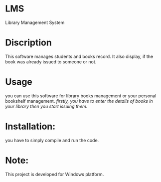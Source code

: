 # LMS
Library Management System

# Discription
This software manages students and books record.
It also display, if the book was already issued to someone or not.

# Usage
you can use this software for library books management or your personal bookshelf management.
*firstly, you have to enter the details of books in your library then you start issuing them.*

# Installation:
you have to simply compile and run the code.

# Note:
This project is developed for Windows platform.

